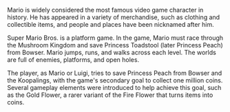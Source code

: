Mario is widely considered the most famous video game character in history. He has appeared in a variety of merchandise, such as clothing and collectible items, and people and places have been nicknamed after him.

Super Mario Bros. is a platform game. In the game, Mario must race through the Mushroom Kingdom and save Princess Toadstool (later Princess Peach) from Bowser. Mario jumps, runs, and walks across each level. The worlds are full of enemies, platforms, and open holes.


The player, as Mario or Luigi, tries to save Princess Peach from Bowser and the Koopalings, with the game's secondary goal to collect one million coins. Several gameplay elements were introduced to help achieve this goal, such as the Gold Flower, a rarer variant of the Fire Flower that turns items into coins.
